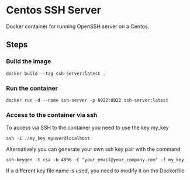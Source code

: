 # Centos SSH Server

Docker container for running OpenSSH server on a Centos.

## Steps

### Build the image

```
docker build --tag ssh-server:latest .
```

### Run the container

```
docker run -d --name ssh-server -p 8022:8022 ssh-server:latest
```

### Access to the container via ssh
To access via SSH to the container you need to use the key my_key

```
ssh -i ./my_key myuser@localhost
```

Alternatively you can generate your own ssh key pair with the command
```
ssh-keygen -t rsa -b 4096 -C "your_email@your_company.com" -f my_key
```

If a different key file name is used, you need to modify it on the Dockerfile


